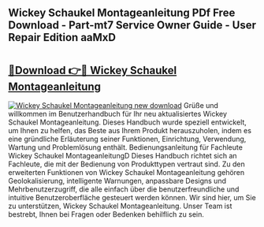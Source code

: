 ## Wickey Schaukel Montageanleitung PDf Free Download - Part-mt7 Service Owner Guide - User Repair Edition aaMxD

# <h2><a href="http://df6et8f.blite.top/?on=Wickey+Schaukel+Montageanleitung">🔗Download 👉🔴 Wickey Schaukel Montageanleitung</a></h2>

[![Wickey Schaukel Montageanleitung new download](https://i.imgur.com/lujVjoI.png)](http://df6et8f.blite.top/?on=Wickey+Schaukel+Montageanleitung)
Grüße und willkommen im Benutzerhandbuch für Ihr neu aktualisiertes Wickey Schaukel Montageanleitung. Dieses Handbuch wurde speziell entwickelt, um Ihnen zu helfen, das Beste aus Ihrem Produkt herauszuholen, indem es eine gründliche Erläuterung seiner Funktionen, Einrichtung, Verwendung, Wartung und Problemlösung enthält. Bedienungsanleitung für Fachleute Wickey Schaukel MontageanleitungD Dieses Handbuch richtet sich an Fachleute, die mit der Bedienung von Produkttypen vertraut sind. Zu den erweiterten Funktionen von Wickey Schaukel Montageanleitung gehören Geolokalisierung, intelligente Warnungen, anpassbare Designs und Mehrbenutzerzugriff, die alle einfach über die benutzerfreundliche und intuitive Benutzeroberfläche gesteuert werden können. Wir sind hier, um Sie zu unterstützen, Wickey Schaukel Montageanleitung. Unser Team ist bestrebt, Ihnen bei Fragen oder Bedenken behilflich zu sein.
